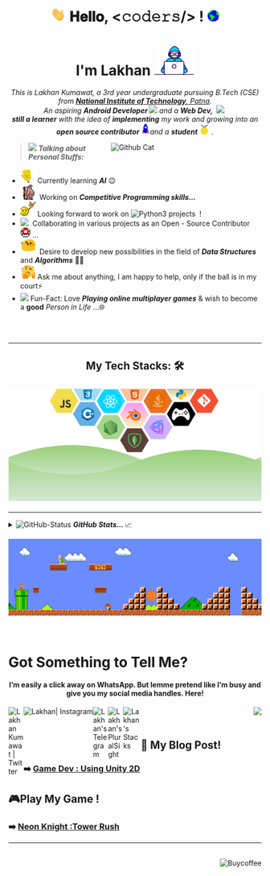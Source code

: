 
<h1 align="center"><img src="https://github.com/LakhanKumawat/LakhanKumawat/blob/master/Assets/Hi.gif" width="30px" alt="hi">   𝐇𝐞𝐥𝐥𝐨, <𝚌𝚘𝚍𝚎𝚛𝚜/> ! <img src="https://github.com/LakhanKumawat/LakhanKumawat/blob/master/Assets/Earth.gif" width="24px"> 
<br>
<h1 align="center">I'm Lakhan <img src="https://github.com/LakhanKumawat/LakhanKumawat/blob/master/Assets/Developer.gif" width="80px">
</h1>

<p align="center">
  <em>
    This is Lakhan Kumawat, a 3rd year undergraduate pursuing B.Tech (CSE) from <a href="http://www.nitp.ac.in/php/home.php"> <b>National Institute of Technology</b>, Patna</a>. <br>
    An aspiring <b> Android Developer  </b> <img src="https://media.giphy.com/media/7TcdtHOCxo3meUvPgj/giphy.gif" width="30px">   and a <b>Web Dev, </b>&nbsp;<img src="https://media.giphy.com/media/9S3FMee8gGGRBhZsA7/giphy.gif" width="36px">&nbsp <br><b>still a learner</b>
    with the idea of <b>implementing</b> my work and growing into an <b>open source contributor </b> <img src="https://github.com/LakhanKumawat/LakhanKumawat/blob/master/Assets/Rocket.gif" width="18px">and a
    <b>student</b> <img src="https://github.com/LakhanKumawat/LakhanKumawat/blob/master/Assets/Medal.gif" width="20px">&nbsp.
  </em>
</p>

<img align="right" width=300px alt="Github Cat" src="https://media.giphy.com/media/fvx95jkua5th3YeThr/giphy.gif" />

> <img src="https://media.giphy.com/media/ObNTw8Uzwy6KQ/giphy.gif" width="30px">&nbsp;**_Talking about Personal Stuffs:_**

- <img src="https://github.com/LakhanKumawat/LakhanKumawat/blob/master/Assets/wave.gif" width="30px">&nbsp;Currently learning **_AI_** 😉
- <img src="https://github.com/LakhanKumawat/LakhanKumawat/blob/master/Assets/gandalf_parrot.gif" width="30px">&nbsp; Working on **_Competitive Programming skills..._**
- <img src="https://github.com/LakhanKumawat/LakhanKumawat/blob/master/Assets/headbang.gif" width="30px">&nbsp;Looking forward to work on <img alt="Python3" width="22px" src="https://cdn.jsdelivr.net/npm/simple-icons@v3/icons/python.svg" /> projects &nbsp;!
- <img src="https://media.giphy.com/media/mG7xN3NU7WeUUGiKjM/giphy.gif" width="30px">&nbsp; Collaborating in various projects as an Open - Source Contributor <img alt="GIF" src="https://github.com/LakhanKumawat/LakhanKumawat/blob/master/Assets/powerup.gif" width="20vw" /> ...
- <img src="https://github.com/LakhanKumawat/LakhanKumawat/blob/master/Assets/happy.gif" width="30px">&nbsp; Desire to develop new possibilities in the field of **_Data Structures_** and **_Algorithms_** 👨‍💻
- <img src="https://github.com/LakhanKumawat/LakhanKumawat/blob/master/Assets/hmm.gif" width="30px">&nbsp;Ask me about anything, I am happy to help, only if the ball is in my court⚡️
- <img src="https://media.giphy.com/media/1Bek3O06EXr6YaBcLy/giphy.gif" width="30px">&nbsp;Fun-Fact: Love **_Playing online multiplayer games_** & wish to become a **good**  _Person in Life_ ...🌐

<br><br>

<hr>

<h2 align="center">
My Tech Stacks: 🛠 
<br><br>
<img src="https://github.com/Lakhankumawat/LakhanKumawat/blob/master/Assets/Edit%231.svg" alt="Beautiful Edit"/>
</h2>


<hr>

<p align="center"><details>
<summary><img src="https://media.giphy.com/media/VgCDAzcKvsR6OM0uWg/giphy.gif" width="30px" alt="GitHub-Status"/>&nbsp;<i><b>GitHub Stats... </b></i>📈</summary><br><br>
<img src="https://github-readme-stats.vercel.app/api?username=LakhanKumawat&count_private=true&show_icons=true&theme=radical" alt="GitHub Status"/>
<img src = "https://github-readme-stats.vercel.app/api/top-langs/?username=LakhanKumawat&show_icons=true&layout=compact&theme=radical" alt="Most Used Languages"></details>
</p> 
<!--
<hr>
<details align="center">

<br />
<br />
</details>
-->

<img src="https://github.com/LakhanKumawat/LakhanKumawat/blob/master/Assets/Mario_Gameplay.gif" alt="Mario Game" width="980">
<br>
<br>

<br>




# Got Something to Tell Me? 
<h4 align="center">  I’m easily a click away on WhatsApp. But lemme pretend like I’m busy and give you my social media handles. Here! </h4>

<a href="https://twitter.com/KNKUMWT1"><img align="left" alt="Lakhan Kumawat | Twitter" width="30px" src="https://cdn.jsdelivr.net/npm/simple-icons@v3/icons/twitter.svg" /></a>
[<img align="left" alt="Lakhan| Instagram" height="30px" src="https://img.icons8.com/stickers/100/000000/instagram-new--v2.png" />](https://www.instagram.com/_.lakhan.__/)
[<img align="left" alt="Lakhan's Telegram" width="30px" src="https://cdn.jsdelivr.net/npm/simple-icons@v3/icons/telegram.svg" />](https://www.instagram.com/_.lakhan.__/)
[<img align="left" alt="Lakhan's PluralSight" width="30px" src="https://icon2.cleanpng.com/20190423/sqz/kisspng-pluralsight-learning-information-technology-manage-5cbf425486f1b0.6144049315560382285527.jpg"/>](https://app.pluralsight.com/profile/lakhan-kumawat-67)
[<img align="left" width="35px" alt="Lakhan's Stacks" src="https://img.icons8.com/color/48/000000/stackoverflow.png"/>](https://stackoverflow.com/users/14475582/lakhan-kumawat)

<img align="right" src="http://estruyf-github.azurewebsites.net/api/VisitorHit?user=LakhanKumawat&repo=LakhanKumawat&countColorcountColor&countColor=%237B1E7B"/>
<br>
<br>

## 📕 My Blog Post!<br>
<!-- BLOG-POST-LIST:START -->
### ➡️ [Game Dev : Using Unity 2D](https://deploy-preview-47--learnturtle.netlify.app/articles/game/game-dev-with-unity/)
<!-- BLOG-POST-LIST:END -->
## 🎮Play My Game !
### ➡️ [Neon Knight :Tower Rush](https://play.google.com/store/apps/details?id=com.EasterEggs.NeonKnightTowerRush&hl=en)
---
<br>
<a href="https://www.buymeacoffee.com/LakhanKumawat"><img align="right" src="https://www.buymeacoffee.com/assets/img/guidelines/download-assets-sm-1.svg" height="41" alt="Buycoffee"/></a>
